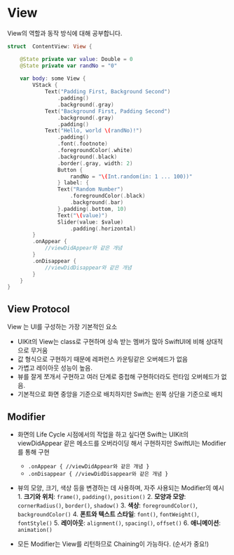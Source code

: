 
# View

View의 역할과 동작 방식에 대해 공부합니다.

```swift
struct  ContentView: View {

    @State private var value: Double = 0
    @State private var randNo = "0"
    
    var body: some View {
        VStack {
            Text("Padding First, Background Second")
                .padding()
                .background(.gray)
            Text("Background First, Padding Second")
                .background(.gray)
                .padding()
            Text("Hello, world \(randNo)!")
                .padding()
                .font(.footnote)
                .foregroundColor(.white)
                .background(.black)
                .border(.gray, width: 2)
                Button {
                    randNo = "\(Int.random(in: 1 ... 100))"
                } label: {
                Text("Random Number")
                    .foregroundColor(.black)
                    .background(.bar)
                }.padding(.bottom, 10)
                Text("\(value)")
                Slider(value: $value)
                    .padding(.horizontal)
        }
        .onAppear {
            //viewDidAppear와 같은 개념
        }
        .onDisappear {
            //viewDidDisappear와 같은 개념
        }
    }
}
```

## View Protocol
View 는 UI를 구성하는 가장 기본적인 요소
- UIKit의 View는 class로 구현하며 상속 받는 멤버가 많아 SwiftUI에 비해 상대적으로 무거움
- 값 형식으로 구현하기 때문에 레퍼런스 카운팅같은 오버헤드가 없음
- 가볍고 레이아웃 성능이 높음.
-  뷰를 잘게 쪼개서 구현하고 여러 단계로 중첩해 구현하더라도 런타임 오버헤드가 없음.
- 기본적으로 화면 중앙을 기준으로 배치하지만 Swift는 왼쪽 상단을 기준으로 배치

## Modifier
    
- 화면의 Life Cycle 시점에서의 작업을 하고 싶다면 Swift는 UIKit의 viewDidAppear 같은 메소드를 오버라이딩 해서 구현하지만 SwiftUI는 Modifier를 통해 구현
    - `.onAppear { //viewDidAppear와 같은 개념 }`
    - `.onDisappear { //viewDidDisappear와 같은 개념 }`

- 뷰의 모양, 크기, 색상 등을 변경하는 데 사용하며, 자주 사용되는 Modifier의 예시
         1.  **크기와 위치**: `frame()`, `padding()`, `position()`
        2.  **모양과 모양**: `cornerRadius()`, `border()`, `shadow()`
        3.  **색상**: `foregroundColor()`, `backgroundColor()`
        4.  **폰트와 텍스트 스타일**: `font()`, `fontWeight()`, `fontStyle()`
        5.  **레이아웃**: `alignment()`, `spacing()`, `offset()`
        6.  **애니메이션**: `animation()`

- 모든 Modifier는 View를 리턴하므로 Chaining이 가능하다. (순서가 중요!)
